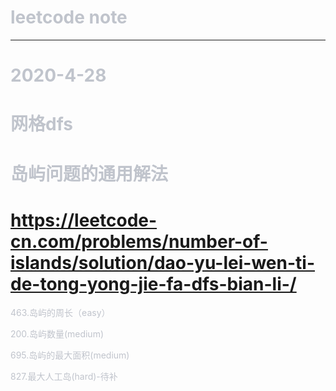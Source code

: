 # <font color="#C0C4CC">leetcode note

***
  
# 2020-4-28
# 网格dfs 
# 岛屿问题的通用解法
# https://leetcode-cn.com/problems/number-of-islands/solution/dao-yu-lei-wen-ti-de-tong-yong-jie-fa-dfs-bian-li-/
  463.岛屿的周长（easy）
  
  200.岛屿数量(medium)
  
  695.岛屿的最大面积(medium)
  
  827.最大人工岛(hard)-待补
